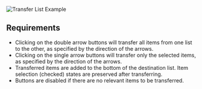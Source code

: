 ![Transfer List Example](https://www.greatfrontend.com/img/questions/transfer-list/transfer-list-example.png)

## Requirements

- Clicking on the double arrow buttons will transfer all items from one list to the other, as specified by the direction of the arrows.
- Clicking on the single arrow buttons will transfer only the selected items, as specified by the direction of the arrows.
- Transferred items are added to the bottom of the destination list.
  Item selection (checked) states are preserved after transferring.
- Buttons are disabled if there are no relevant items to be transferred.
